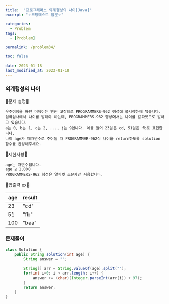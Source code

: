 ```yaml
---
title:  "프로그래머스 외계행성의 나이[Java]"
excerpt: "✨코딩테스트 입문✨"

categories:
  - Problem
tags:
  - [Problem]

permalink: /problem34/

toc: false

date: 2023-01-18
last_modified_at: 2023-01-18
---
```

### 외계행성의 나이

💫문제 설명💫

```
우주여행을 하던 머쓱이는 엔진 고장으로 PROGRAMMERS-962 행성에 불시착하게 됐습니다. 
입국심사에서 나이를 말해야 하는데, PROGRAMMERS-962 행성에서는 나이를 알파벳으로 말하고 있습니다. 
a는 0, b는 1, c는 2, ..., j는 9입니다. 예를 들어 23살은 cd, 51살은 fb로 표현합니다.
나이 age가 매개변수로 주어질 때 PROGRAMMER-962식 나이를 return하도록 solution 함수를 완성해주세요.
```

💫제한사항💫

```
age는 자연수입니다.
age ≤ 1,000
PROGRAMMERS-962 행성은 알파벳 소문자만 사용합니다.
```

💫입출력 ex💫

|age|result|
|------|---|
|23|"cd"|
|51|"fb"|
|100|"baa"|

### 문제풀이

```java
class Solution {
    public String solution(int age) {
        String answer = "";
        
        String[] arr = String.valueOf(age).split("");
        for(int i=0; i < arr.length; i++) {
            answer += (char)(Integer.parseInt(arr[i]) + 97);
        }
        return answer;
    }
}
```
